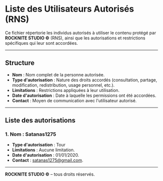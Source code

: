# Liste des Utilisateurs Autorisés (RNS)

Ce fichier répertorie les individus autorisés à utiliser le contenu protégé par **ROCKNITE STUDIO ©** (RNS), ainsi que les autorisations et restrictions spécifiques qui leur sont accordées.

---

## Structure

- **Nom** : Nom complet de la personne autorisée.
- **Type d'autorisation** : Nature des droits accordés (consultation, partage, modification, redistribution, usage personnel, etc.).
- **Limitations** : Restrictions appliquées à leur utilisation.
- **Date d'autorisation** : Date à laquelle les permissions ont été accordées.
- **Contact** : Moyen de communication avec l'utilisateur autorisé.

---

## Liste des autorisations

### 1. Nom : **Satanas1275**
- **Type d'autorisation** : Tour
- **Limitations** : Aucune limitation.
- **Date d'autorisation** : 01/01/2020.
- **Contact** : satanas1275@gmail.com.

---

**ROCKNITE STUDIO ©** – tous droits réservés.
